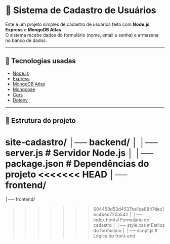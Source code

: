 # 📝 Sistema de Cadastro de Usuários

Este é um projeto simples de cadastro de usuários feito com **Node.js**, **Express** e **MongoDB Atlas**.  
O sistema recebe dados do formulário (nome, email e senha) e armazena no banco de dados.

---

## 🚀 Tecnologias usadas
- [Node.js](https://nodejs.org/)
- [Express](https://expressjs.com/)
- [MongoDB Atlas](https://www.mongodb.com/atlas/database)
- [Mongoose](https://mongoosejs.com/)
- [Cors](https://www.npmjs.com/package/cors)
- [Dotenv](https://www.npmjs.com/package/dotenv)

---

## 📂 Estrutura do projeto

site-cadastro/
│── backend/
│ │── server.js # Servidor Node.js
│ │── package.json # Dependências do projeto
<<<<<<< HEAD
│── frontend/   
=======
│── frontend/
>>>>>>> 604458d53d4537be1be6847dec1bc4bed720a542
│ │── index.html # Formulário de cadastro
│ │── style.css # Estilos do formulário
│ │── script.js # Lógica do front-end
